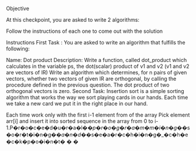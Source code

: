 Objective

At this checkpoint, you are asked to write 2 algorithms:


Follow the instructions of each one to come out with the solution

Instructions
First Task :
You are asked to write an algorithm that fulfills the following: 

Name: Dot product
Description:
Write a function, called dot_product which calculates in the variable ps, the dot(scalar) product of v1 and v2 (v1 and v2 are vectors of IR)
Write an algorithm which determines, for n pairs of given vectors, whether two vectors of given IR are orthogonal, by calling the procedure defined in the previous question. The dot product of two orthogonal vectors is zero.
Second Task:
Insertion sort is a simple sorting algorithm that works the way we sort playing cards in our hands. Each time we take a new card we put it in the right place in our hand.

Each time work only with the first i-1 element from of the array
Pick element arr[i] and insert it into sorted sequence in the array from 0 to i-1.P�r�o�c�e�d�u�r�a�l�_�p�r�o�g�r�a�m�m�i�n�g�_�s�o�r�t�i�n�g�_�a�n�d�_�s�e�a�r�c�h�i�n�g�_�c�h�e�c�k�p�o�i�n�t�
�
�
